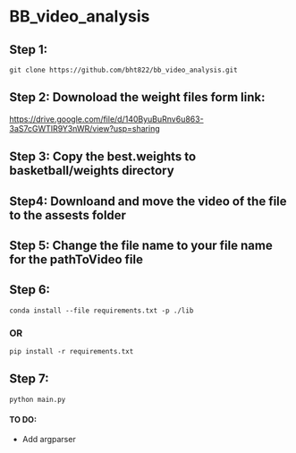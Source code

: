 # BB_video_analysis  

## Step 1:
 `git clone https://github.com/bht822/bb_video_analysis.git`
## Step 2: Downoload the weight files form link:
https://drive.google.com/file/d/140ByuBuRnv6u863-3aS7cGWTIR9Y3nWR/view?usp=sharing
## Step 3: Copy the best.weights to basketball/weights directory 

## Step4: Downloand and move the video of the file to the assests folder

## Step 5: Change the file name to your file name for the pathToVideo file

## Step 6: 
`conda install --file requirements.txt -p ./lib`    
   ### OR  
`pip install -r requirements.txt  `
## Step 7: 
`python main.py`

#### TO DO:
- Add argparser

  
